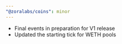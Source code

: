 ```yaml
---
"@zoralabs/coins": minor
---
```


- Final events in preparation for V1 release
- Updated the starting tick for WETH pools
